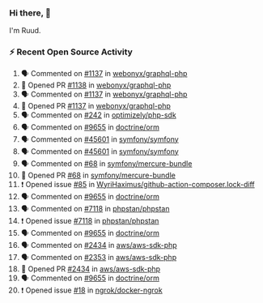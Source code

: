 ### Hi there, 👋

I'm Ruud.
 
### :zap: Recent Open Source Activity

<!--START_SECTION:activity-->
1. 🗣 Commented on [#1137](https://github.com/webonyx/graphql-php/issues/1137) in [webonyx/graphql-php](https://github.com/webonyx/graphql-php)
2. 💪 Opened PR [#1138](https://github.com/webonyx/graphql-php/pull/1138) in [webonyx/graphql-php](https://github.com/webonyx/graphql-php)
3. 🗣 Commented on [#1137](https://github.com/webonyx/graphql-php/issues/1137) in [webonyx/graphql-php](https://github.com/webonyx/graphql-php)
4. 💪 Opened PR [#1137](https://github.com/webonyx/graphql-php/pull/1137) in [webonyx/graphql-php](https://github.com/webonyx/graphql-php)
5. 🗣 Commented on [#242](https://github.com/optimizely/php-sdk/issues/242) in [optimizely/php-sdk](https://github.com/optimizely/php-sdk)
6. 🗣 Commented on [#9655](https://github.com/doctrine/orm/issues/9655) in [doctrine/orm](https://github.com/doctrine/orm)
7. 🗣 Commented on [#45601](https://github.com/symfony/symfony/issues/45601) in [symfony/symfony](https://github.com/symfony/symfony)
8. 🗣 Commented on [#45601](https://github.com/symfony/symfony/issues/45601) in [symfony/symfony](https://github.com/symfony/symfony)
9. 🗣 Commented on [#68](https://github.com/symfony/mercure-bundle/issues/68) in [symfony/mercure-bundle](https://github.com/symfony/mercure-bundle)
10. 💪 Opened PR [#68](https://github.com/symfony/mercure-bundle/pull/68) in [symfony/mercure-bundle](https://github.com/symfony/mercure-bundle)
11. ❗️ Opened issue [#85](https://github.com/WyriHaximus/github-action-composer.lock-diff/issues/85) in [WyriHaximus/github-action-composer.lock-diff](https://github.com/WyriHaximus/github-action-composer.lock-diff)
12. 🗣 Commented on [#9655](https://github.com/doctrine/orm/issues/9655) in [doctrine/orm](https://github.com/doctrine/orm)
13. 🗣 Commented on [#7118](https://github.com/phpstan/phpstan/issues/7118) in [phpstan/phpstan](https://github.com/phpstan/phpstan)
14. ❗️ Opened issue [#7118](https://github.com/phpstan/phpstan/issues/7118) in [phpstan/phpstan](https://github.com/phpstan/phpstan)
15. 🗣 Commented on [#9655](https://github.com/doctrine/orm/issues/9655) in [doctrine/orm](https://github.com/doctrine/orm)
16. 🗣 Commented on [#2434](https://github.com/aws/aws-sdk-php/issues/2434) in [aws/aws-sdk-php](https://github.com/aws/aws-sdk-php)
17. 🗣 Commented on [#2353](https://github.com/aws/aws-sdk-php/issues/2353) in [aws/aws-sdk-php](https://github.com/aws/aws-sdk-php)
18. 💪 Opened PR [#2434](https://github.com/aws/aws-sdk-php/pull/2434) in [aws/aws-sdk-php](https://github.com/aws/aws-sdk-php)
19. 🗣 Commented on [#9655](https://github.com/doctrine/orm/issues/9655) in [doctrine/orm](https://github.com/doctrine/orm)
20. ❗️ Opened issue [#18](https://github.com/ngrok/docker-ngrok/issues/18) in [ngrok/docker-ngrok](https://github.com/ngrok/docker-ngrok)
<!--END_SECTION:activity-->
